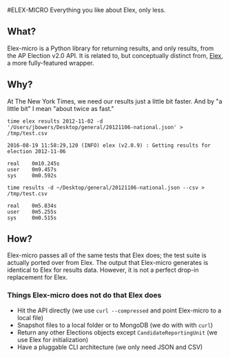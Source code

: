 #ELEX-MICRO
Everything you like about Elex, only less.

## What?
Elex-micro is a Python library for returning results, and only results, from the AP Election v2.0 API. It is related to, but conceptually distinct from, [Elex](), a more fully-featured wrapper.

## Why?
At The New York Times, we need our results just a little bit faster. And by "a little bit" I mean "about twice as fast."

```
time elex results 2012-11-02 -d '/Users/jbowers/Desktop/general/20121106-national.json' > /tmp/test.csv

2016-08-19 11:58:29,120 (INFO) elex (v2.0.9) : Getting results for election 2012-11-06

real    0m10.245s
user    0m9.457s
sys     0m0.592s
```

```
time results -d ~/Desktop/general/20121106-national.json --csv > /tmp/test.csv

real    0m5.834s
user    0m5.255s
sys     0m0.515s
```

## How?
Elex-micro passes all of the same tests that Elex does; the test suite is actually ported over from Elex. The output that Elex-micro generates is identical to Elex for results data. However, it is not a perfect drop-in replacement for Elex. 

### Things Elex-micro does not do that Elex does
* Hit the API directly (we use `curl --compressed` and point Elex-micro to a local file)
* Snapshot files to a local folder or to MongoDB (we do with with `curl`)
* Return any other Elections objects except `CandidateReportingUnit` (we use Elex for initialization)
* Have a pluggable CLI architecture (we only need JSON and CSV)